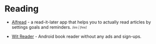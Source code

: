 # Reading

- [Alfread](https://alfreadapp.com/) - a read-it-later app that helps you to actually read articles by settings goals and reminders. <sub><sup>*[ios | free]*</sup></sub>

- [Wit Reader](https://play.google.com/store/apps/details?id=com.vinson.reader&hl=ru&gl=US) - Android book reader without any ads and sign-ups.
